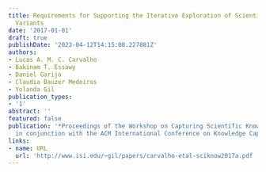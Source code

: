 ```yaml
---
title: Requirements for Supporting the Iterative Exploration of Scientific Workflow
  Variants
date: '2017-01-01'
draft: true
publishDate: '2023-04-12T14:15:08.227881Z'
authors:
- Lucas A. M. C. Carvalho
- Bakinam T. Essawy
- Daniel Garijo
- Claudia Bauzer Medeiros
- Yolanda Gil
publication_types:
- '1'
abstract: ''
featured: false
publication: '*Proceedings of the Workshop on Capturing Scientific Knowledge (SciKnow),  held
  in conjunction with the ACM International Conference on Knowledge Capture (K-CAP)*'
links:
- name: URL
  url: 'http://www.isi.edu/~gil/papers/carvalho-etal-sciknow2017a.pdf '
---
```



